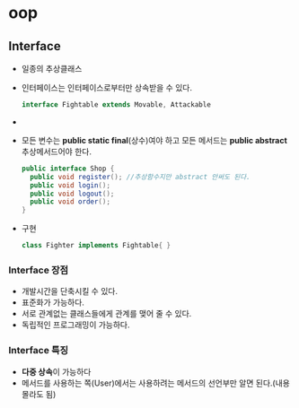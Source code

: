 # oop

## Interface

* 일종의 추상클래스

* 인터페이스는 인터페이스로부터만 상속받을 수 있다.

  ```java
  interface Fightable extends Movable, Attackable
  ```

* 

* 모든 변수는 **public static final**(상수)여야 하고 모든 메서드는 **public abstract**추상메서드어야 한다.

  ```java
  public interface Shop {
  	public void register(); //추상함수지만 abstract 안써도 된다.
  	public void login();
  	public void logout();
  	public void order();
  }
  ```

* 구현

  ```java
  class Fighter implements Fightable{ }
  ```

  

### Interface 장점

* 개발시간을 단축시킬 수 있다.
* 표준화가 가능하다.
* 서로 관계없는 클래스들에게 관계를 맺어 줄 수 있다.
* 독립적인 프로그래밍이 가능하다.

### Interface 특징

* **다중 상속**이 가능하다
* 메서드를 사용하는 쪽(User)에서는 사용하려는 메서드의 선언부만 알면 된다.(내용 몰라도 됨)



